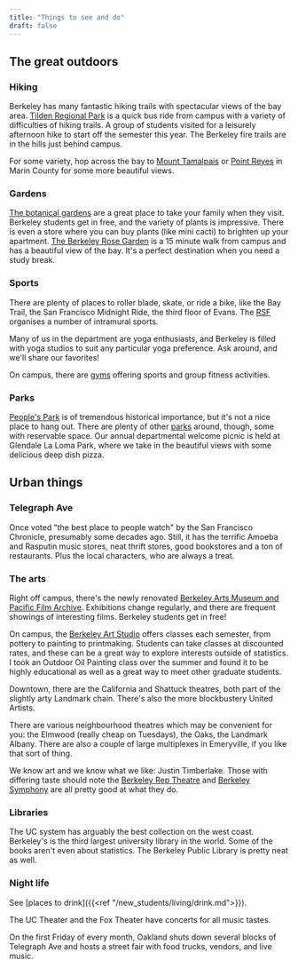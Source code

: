 ```yaml
---
title: "Things to see and do"
draft: false
---
```


## The great outdoors

### Hiking

Berkeley has many fantastic hiking trails with spectacular views of the bay area. [Tilden Regional Park](http://www.ebparks.org/parks/tilden) is a quick bus ride from campus with a variety of difficulties of hiking trails. A group of students visited for a leisurely afternoon hike to start off the semester this year. The Berkeley fire trails are in the hills just behind campus.

For some variety, hop across the bay to [Mount Tamalpais](https://www.parks.ca.gov/?page_id=471) or [Point Reyes](https://www.nps.gov/pore/index.htm) in Marin County for some more beautiful views.

### Gardens

[The botanical gardens](http://botanicalgarden.berkeley.edu/) are a great place to take your family when they visit. Berkeley students get in free, and the variety of plants is impressive. There is even a store where you can buy plants (like mini cacti) to brighten up your apartment.  [The Berkeley Rose Garden](http://www.ci.berkeley.ca.us/contentdisplay.aspx?id=12048) is a 15 minute walk from campus and has a beautiful view of the bay.  It's a perfect destination when you need a study break.

### Sports

There are plenty of places to roller blade, skate, or ride a bike, like the Bay Trail, the San Francisco Midnight Ride, the third floor of Evans. The [RSF](http://recsports.berkeley.edu/) organises a number of intramural sports.

Many of us in the department are yoga enthusiasts, and Berkeley is filled with yoga studios to suit any particular yoga preference. Ask around, and we'll share our favorites!

On campus, there are [gyms](http://recsports.berkeley.edu/) offering sports and group fitness activities.

### Parks

[People's Park](http://en.wikipedia.org/wiki/People) is of tremendous historical importance, but it's not a nice place to hang out. There are plenty of other [parks](http://www.ci.berkeley.ca.us/parks/) around, though, some with reservable space. Our annual departmental welcome picnic is held at Glendale La Loma Park, where we take in the beautiful views with some delicious deep dish pizza.

## Urban things

### Telegraph Ave

Once voted "the best place to people watch" by the San Francisco Chronicle, presumably some decades ago. Still, it has the terrific Amoeba and Rasputin music stores, neat thrift stores, good bookstores and a ton of restaurants. Plus the local characters, who are always a treat.

### The arts

Right off campus, there's the newly renovated [Berkeley Arts Museum and Pacific Film Archive](http://www.bampfa.berkeley.edu/). Exhibitions change regularly, and there are frequent showings of interesting films. Berkeley students get in free!

On campus, the [Berkeley Art Studio](http://artstudio.berkeley.edu/) offers classes each semester, from pottery to painting to printmaking. Students can take classes at discounted rates, and these can be a great way to explore interests outside of statistics. I took an Outdoor Oil Painting class over the summer and found it to be highly educational as well as a great way to meet other graduate students.

Downtown, there are the California and Shattuck theatres, both part of the slightly arty Landmark chain. There's also the more blockbustery United Artists.

There are various neighbourhood theatres which may be convenient for you: the Elmwood (really cheap on Tuesdays), the Oaks, the Landmark Albany. There are also a couple of large multiplexes in Emeryville, if you like that sort of thing.

We know art and we know what we like: Justin Timberlake. Those with differing taste should note the [Berkeley Rep Theatre](http://www.berkeleyrep.org/) and [Berkeley Symphony](http://www.berkeleysymphony.org/) are all pretty good at what they do.

### Libraries

The UC system has arguably the best collection on the west coast. Berkeley's is the third largest university library in the world. Some of the books aren't even about statistics. The Berkeley Public Library is pretty neat as well.

### Night life

See [places to drink]({{<ref "/new_students/living/drink.md">}}).

The UC Theater and the Fox Theater have concerts for all music tastes.

On the first Friday of every month, Oakland shuts down several blocks of Telegraph Ave and hosts a street fair with food trucks, vendors, and live music.
